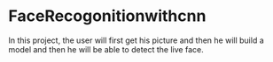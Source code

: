 # FaceRecogonitionwithcnn
In this project, the user will first get his picture and then he will build a model and then he will be able to detect the live face. 
